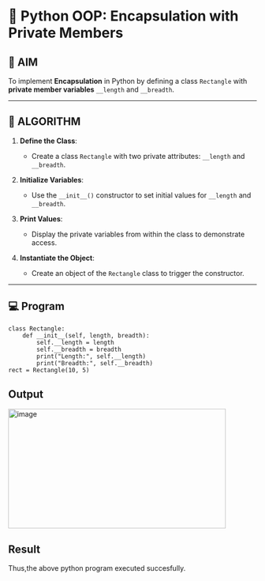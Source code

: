 # 🐍 Python OOP: Encapsulation with Private Members

## 🎯 AIM

To implement **Encapsulation** in Python by defining a class `Rectangle` with **private member variables** `__length` and `__breadth`.

---

## 🧠 ALGORITHM

1. **Define the Class**:
   - Create a class `Rectangle` with two private attributes: `__length` and `__breadth`.

2. **Initialize Variables**:
   - Use the `__init__()` constructor to set initial values for `__length` and `__breadth`.

3. **Print Values**:
   - Display the private variables from within the class to demonstrate access.

4. **Instantiate the Object**:
   - Create an object of the `Rectangle` class to trigger the constructor.

---

## 💻 Program
```
class Rectangle:
    def __init__(self, length, breadth):
        self.__length = length      
        self.__breadth = breadth  
        print("Length:", self.__length)
        print("Breadth:", self.__breadth)
rect = Rectangle(10, 5)
```
## Output
<img width="441" height="242" alt="image" src="https://github.com/user-attachments/assets/234119c9-326f-49bf-876a-dbfc712159b3" />

## Result
Thus,the above python program executed succesfully.
